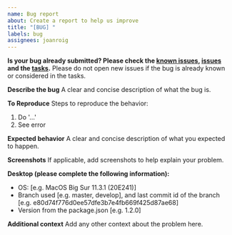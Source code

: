 ```yaml
---
name: Bug report
about: Create a report to help us improve
title: "[BUG] "
labels: bug
assignees: joanroig
---
```


**Is your bug already submitted? Please check the [known issues](https://github.com/joanroig/pccomponentes-bot/tree/develop#known-issues), [issues](https://github.com/joanroig/pccomponentes-bot/issues) and the [tasks](https://github.com/joanroig/pccomponentes-bot/projects/1).**
Please do not open new issues if the bug is already known or considered in the tasks.

**Describe the bug**
A clear and concise description of what the bug is.

**To Reproduce**
Steps to reproduce the behavior:

1. Do '...'
2. See error

**Expected behavior**
A clear and concise description of what you expected to happen.

**Screenshots**
If applicable, add screenshots to help explain your problem.

**Desktop (please complete the following information):**

- OS: [e.g. MacOS Big Sur 11.3.1 (20E241)]
- Branch used [e.g. master, develop], and last commit id of the branch [e.g. e80d74f776d0ee57dfe3b7e4fb669f425d87ae68]
- Version from the package.json [e.g. 1.2.0]

**Additional context**
Add any other context about the problem here.
